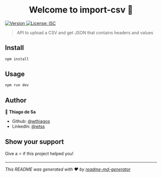 <h1 align="center">Welcome to import-csv 👋</h1>
<p>
  <a href="https://www.npmjs.com/package/import-csv" target="_blank">
    <img alt="Version" src="https://img.shields.io/npm/v/import-csv.svg">
  </a>
  <a href="#" target="_blank">
    <img alt="License: ISC" src="https://img.shields.io/badge/License-ISC-yellow.svg" />
  </a>
</p>

> API to upload a CSV and get JSON that contains headers and values

## Install

```sh
npm install
```

## Usage

```sh
npm run dev
```

## Author

👤 **Thiago de Sa**

* Github: [@wthiagos](https://github.com/wthiagos)
* LinkedIn: [@wtss](https://linkedin.com/in/wtss)

## Show your support

Give a ⭐️ if this project helped you!

***
_This README was generated with ❤️ by [readme-md-generator](https://github.com/kefranabg/readme-md-generator)_